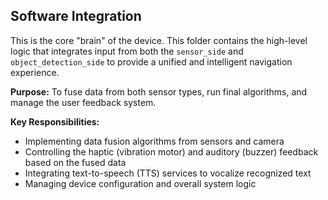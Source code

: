 ## Software Integration

This is the core "brain" of the device. This folder contains the high-level logic that integrates input from both the `sensor_side` and `object_detection_side` to provide a unified and intelligent navigation experience.

**Purpose:** To fuse data from both sensor types, run final algorithms, and manage the user feedback system.

**Key Responsibilities:**
- Implementing data fusion algorithms from sensors and camera
- Controlling the haptic (vibration motor) and auditory (buzzer) feedback based on the fused data
- Integrating text-to-speech (TTS) services to vocalize recognized text
- Managing device configuration and overall system logic